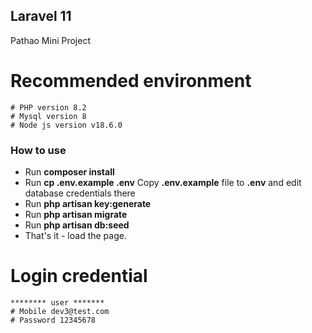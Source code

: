 ##  Laravel 11
Pathao Mini Project

# Recommended environment
    # PHP version 8.2
    # Mysql version 8
    # Node js version v18.6.0

### How to use

- Run __composer install__
- Run __cp .env.example .env__ Copy __.env.example__ file to __.env__ and edit database credentials there
- Run __php artisan key:generate__
- Run __php artisan migrate__
- Run __php artisan db:seed__
- That's it - load the page.


# Login credential 
    ******** user *******
    # Mobile dev3@test.com
    # Password 12345678

